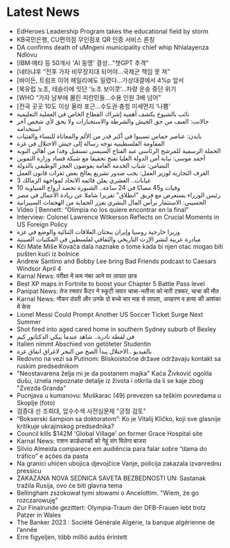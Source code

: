 # Latest News
-  EdHeroes Leadership Program takes the educational field by storm
-  KB국민은행, CU편의점 무인점포 QR 인증 서비스 론칭
-  DA confirms death of uMngeni municipality chief whip Nhlalayenza Ndlovu
-  [IBM·메타 등 50개사 'AI 동맹' 결성…"챗GPT 추격"
-  [네타냐후 “전후 가자 비무장지대 되어야…국제군 책임 못 져”
-  [바이든, 트럼프 이어 헤일리에도 밀렸다…가상대결에서 4%p 앞서
-  [북유럽 노조, 테슬라에 잇단 ‘노조 보이콧’…차량 운송 중단 위기
-  [WHO “가자 남부에 몰린 피란민들…수용 인원 3배 넘어”
-  [전국 곳곳 10도 이상 올라 포근…수도권·충청 미세먼지 ‘나쁨’
-  نائب بالشيوخ يكشف أهمية إشراك القطاع الخاص في العملية التعليمية
-  جالانت: العنف من حق الجيش والشرطة والاستخبارات ولا يحق لأي شخص آخر استخدامه
-  بايدن: عناصر حماس تسببوا في أكبر قدر من الألم والمعاناة للنساء والفتيات
-  المقاومة الفلسطينية توجه رسالة إلى جيش الاحتلال في غزة
-  الحملة الرسمية للمرشح الرئاسي عبد الفتاح السيسي تستقبل وفدا من أهالي النوبة
-  أحمد موسى: نيابة أمن الدولة العليا تفتح تحقيقا مع شبكة فساد وزارة التموين
-  التضامن: شباب الخدمة العامة يعوضون العجز الوظيفي بالدولة
-  الغرف التجارية لوزير العمل: يجب صدور تشريع يعالج بعض ثغرات قانون العمل
-  3 غيابات.. العشري يعلن قائمة الاتحاد لمواجهة الزمالك
-  10 وفيات و45 مصابًا في 24 ساعة.. الشبورة تحصد أرواح المنياوية
-  رئيس الوزراء يستعرض مع فريق "انطلاق" تقريرا شاملا عن ريادة الأعمال في مصر
-  الحسيني: الاستثمار برأس المال البشري يعزز الحماية من الهجمات السيبرانية
-  Vídeo | Bennett: “Olimpia no los quiere encontrar en la final”
-  Interview: Colonel Lawrence Wilkerson Reflects on Crucial Moments in US Foreign Policy
-  وزيرا خارجية روسيا وإيران يبحثان العلاقات الثنائية والوضع في غزة
-  مبادرة عربية لنشر الإرث التاريخي والثقافي لفلسطين في المكتبات الصينية
-  Kći Mate Miše Kovača dala naznake o tome kada bi njen otac mogao biti pušten kući iz bolnice
-  Andrew Santino and Bobby Lee bring Bad Friends podcast to Caesars Windsor April 4
-  Karnal News: परीक्षा में कम नंबर आने पर लापता छात्र
-  Best XP maps in Fortnite to boost your Chapter 5 Battle Pass level
-  Panipat News: तेज रफ्तार कैंटर ने स्कूटी सवार चाचा-भतीजा को मारी टक्कर, चाचा की मौत
-  Karnal News: नौकर दंपती और उनके दो बच्चे चार माह से लापता, अपहरण व हत्या की आशंका में केस
-  Lionel Messi Could Prompt Another US Soccer Ticket Surge Next Summer
-  Shot fired into aged cared home in southern Sydney suburb of Bexley
-  في لقطة نادرة.. شاهد عندما يبكي الدكتاتور كيم
-  Italien nimmt Abschied von getöteter Studentin
-  بالفيديو ..الاحتلال يبدأ الضخ من البحر لاغراق انفاق غزة
-  Redovno na vezi sa Putinom: Bliskoistočne države održavaju kontakt sa ruskim predsednikom
-  "Neostavarena želja mi je da postanem majka" Kaća Živković ogolila dušu, iznela nepoznate detalje iz života i otkrila da li se kaje zbog "Zvezda Granda"
-  Pucnjava u kumanovu: Muškarac (49) prevezen sa teškim povredama u Skoplje (foto)
-  검증대 선 조희대, 압수수색 사전심문제 "긍정 검토"
-  “Bokserski šampion sa doktoratom”: Ko je Vitalij Kličko, koji sve glasnije kritikuje ukrajinskog predsednika?
-  Council kills $142M 'Global Village' on former Grace Hospital site
-  Karnal News: राशन कार्डधारकों को गेहूं संग मिलेगा बाजरा
-  Silvio Almeida comparece em audiência para falar sobre “dama do tráfico” e ações da pasta
-  Na granici uhićen ubojica djevojčice Vanje, policija zakazala izvanrednu pressicu
-  ZAKAZANA NOVA SEDNICA SAVETA BEZBEDNOSTI UN: Sastanak tražila Rusija, ovo će biti glavna tema
-  Bellingham zszokował tymi słowami o Ancelottim. "Wiem, że go rozczarowuję"
-  Zur Finalrunde gezittert: Olympia-Traum der DFB-Frauen lebt trotz Patzer in Wales
-  The Banker 2023 : Société Générale Algérie, la banque algérienne de l’année
-  Erre figyeljen, több millió autós érintett

